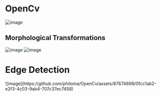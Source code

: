 # OpenCv

![image](https://upload.wikimedia.org/wikipedia/commons/thumb/a/a0/Hsl-hsv_models.svg/800px-Hsl-hsv_models.svg.png)

<h2> Morphological Transformations</h2>

![image](https://github.com/philoma/OpenCv/assets/87674698/e708b127-e067-40cd-b999-7b86effe0148)
![image](https://github.com/philoma/OpenCv/assets/87674698/fc5be328-7efb-47ef-9fcb-16c155391b0e)

<h1>Edge Detection</h1>
![image](https://github.com/philoma/OpenCv/assets/87674698/0fcc1ab2-e2f3-4c03-9ab4-707c37ec7458)
